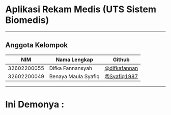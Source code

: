# Aplikasi Rekam Medis (UTS Sistem Biomedis)

---

## Anggota Kelompok

| NIM         | Nama Lengkap            | Github                                        |
| ----------- | ----------------------- | ------------------------------------------    |
| 32602200055 | Difka Fannansyah        | [@difkafannan](https://github.com/difkafannan)|
| 32602200049 | Benaya Maula Syafiq     | [@Syafiq1987](https://github.com/Syafiq1987)  |

---
# Ini Demonya :


